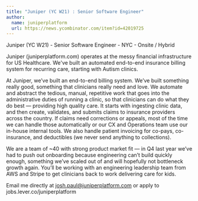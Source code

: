 ```yaml
---
title: "Juniper (YC W21) : Senior Software Engineer"
author:
  name: juniperplatform
  url: https://news.ycombinator.com/item?id=42019725
---
```

Juniper (YC W21) - Senior Software Engineer - NYC - Onsite &#x2F; Hybrid

Juniper (juniperplatform.com) operates at the messy financial infrastructure for US Healthcare. We&#x27;ve built an automated end-to-end insurance billing system for recurring care, starting with Autism clinics.

At Juniper, we’ve built an end-to-end billing system. We’ve built something really good, something that clinicians really need and love. We automate and abstract the tedious, manual, repetitive work that goes into the administrative duties of running a clinic, so that clinicians can do what they do best — providing high quality care. It starts with ingesting clinic data, and then create, validates, and submits claims to insurance providers across the country. If claims need corrections or appeals, most of the time we can handle those automatically or our CX and Operations team use our in-house internal tools. We also handle patient invoicing for co-pays, co-insurance, and deductibles (we never send anything to collections).

We are a team of ~40 with strong product market fit — in Q4 last year we’ve had to push out onboarding because engineering can’t build quickly enough, something we’ve scaled out of and will hopefully not bottleneck growth again. You’ll be working with an engineering leadership team from AWS and Stripe to get clinicians back to work delivering care for kids.

Email me directly at josh.paul@juniperplatform.com or apply to jobs.lever.co&#x2F;juniperplatform
<JobApplication />
